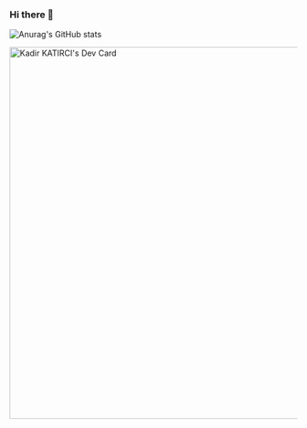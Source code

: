 ### Hi there 👋

![Anurag's GitHub stats](https://github-readme-stats.vercel.app/api?username=kadirkatirci&show_icons=true&theme=transparent)

<a href="https://app.daily.dev/kadirkatirci"><img src="https://api.daily.dev/devcards/v2/Nop5zQL5DoyMT4QarlHVB.png?type=wide&r=hwt" width="652" alt="Kadir KATIRCI's Dev Card"/></a>
